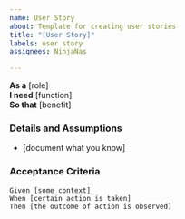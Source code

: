 ```yaml
---
name: User Story
about: Template for creating user stories
title: "[User Story]"
labels: user story
assignees: NinjaNas

---
```


**As a** [role]  
**I need** [function]  
**So that** [benefit]  
       
### Details and Assumptions
* [document what you know]
       
### Acceptance Criteria  
       
```gherkin
Given [some context]
When [certain action is taken]
Then [the outcome of action is observed]
```
